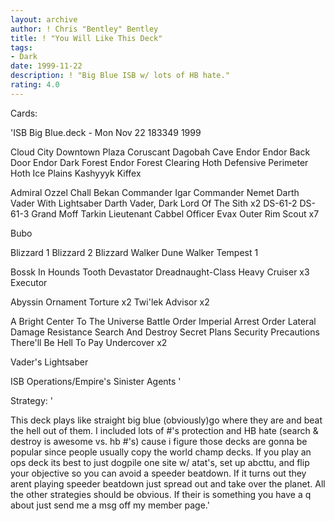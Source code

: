 ```yaml
---
layout: archive
author: ! Chris "Bentley" Bentley
title: ! "You Will Like This Deck"
tags:
- Dark
date: 1999-11-22
description: ! "Big Blue ISB w/ lots of HB hate."
rating: 4.0
---
```

Cards: 

'ISB Big Blue.deck - Mon Nov 22 183349 1999

Cloud City Downtown Plaza
Coruscant
Dagobah Cave
Endor
Endor Back Door
Endor Dark Forest
Endor Forest Clearing
Hoth Defensive Perimeter
Hoth Ice Plains
Kashyyyk
Kiffex

Admiral Ozzel
Chall Bekan
Commander Igar
Commander Nemet
Darth Vader With Lightsaber
Darth Vader, Dark Lord Of The Sith  x2
DS-61-2
DS-61-3
Grand Moff Tarkin
Lieutenant Cabbel
Officer Evax
Outer Rim Scout  x7

Bubo

Blizzard 1
Blizzard 2
Blizzard Walker
Dune Walker
Tempest 1

Bossk In Hounds Tooth
Devastator
Dreadnaught-Class Heavy Cruiser  x3
Executor

Abyssin Ornament
Torture  x2
Twi'lek Advisor  x2

A Bright Center To The Universe
Battle Order
Imperial Arrest Order
Lateral Damage
Resistance
Search And Destroy
Secret Plans
Security Precautions
There'll Be Hell To Pay
Undercover  x2

Vader's Lightsaber

ISB Operations/Empire's Sinister Agents
'

Strategy: '

This deck plays like straight big blue (obviously)go where they are and beat the hell out of them. I included lots of #'s protection and HB hate (search & destroy is awesome vs. hb #'s) cause i figure those decks are gonna be popular since people usually copy the world champ decks.
If you play an ops deck its best to just dogpile one site w/ atat's, set up abcttu, and flip your objective so you can avoid a speeder beatdown. If it turns out they arent playing speeder beatdown just spread out and take over the planet. All the other strategies should be obvious. If their is something you have a q about just send me a msg off my member page.'